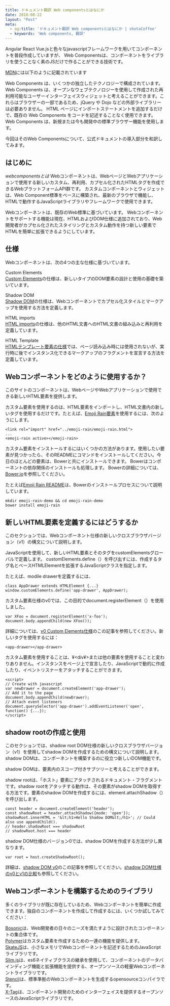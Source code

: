 ```yaml
---
title: ドキュメント翻訳 Web componentsとはなにか
date: 2018-08-22
layout: "Post"
meta:
  - og:title: 'ドキュメント翻訳 Web componentsとはなにか | shotaCoffee'
  - keywords: 'Web components, 翻訳'
---
```


Angular React Vue.jsと色々なjavascriptフレームワークを用いてコンポーネントを普段作成していますが、
Web Componentsは、コンポーネントをライブラリを使うことなく素のJSだけで作ることができる技術です。

[MDN](https://web.archive.org/web/20181205052932/https://developer.mozilla.org/ja/docs/Web/Web_Components)には以下のように記載されています

Web Components は、いくつかの独立したテクノロジーで構成されています。
Web Components は、オープンなウェブテクノロジーを使用して作成された再利用可能なユーザーインターフェイスウィジェットと考えることができます。これらはブラウザーの一部であるため、jQuery や Dojo などの外部ライブラリーは必要ありません。 HTML ページにインポートステートメントを追加するだけで、既存の Web Components をコードを記述することなく使用できます。 Web Components は、新規または今も開発中の標準ブラウザー機能を使用します。

今回はそのWeb Componentsについて、公式ドキュメントの導入部分を和訳してみます。

## はじめに
*webcomponentsとは*
Webコンポーネントは、WebページとWebアプリケーションで使用する新しいカスタム、再利用、カプセル化されたHTMLタグを作成できるWebプラットフォームAPI群です。
カスタムコンポーネントとウィジェットは、Web Component標準をベースに構築され、最新のブラウザで機能し、HTMLで動作するJavaScriptライブラリやフレームワークで使用できます。

Webコンポーネントは、既存のWeb標準に基づいています。
Webコンポーネントをサポートする機能は現在、HTMLおよびDOM仕様に追加されており、Web開発者がカプセル化されたスタイリングとカスタム動作を持つ新しい要素でHTMLを簡単に拡張できるようにしています。

## 仕様
Webコンポーネントは、次の4つの主な仕様に基づいています。

Custom Elements  
[Custom Elements](https://web.archive.org/web/20181205052932/https://w3c.github.io/webcomponents/spec/custom/)の仕様は、新しいタイプのDOM要素の設計と使用の基礎を築いています。

Shadow DOM  
[Shadow DOM](https://web.archive.org/web/20181205052932/https://w3c.github.io/webcomponents/spec/shadow/)の仕様は、Webコンポーネントでカプセル化スタイルとマークアップを使用する方法を定義します。

HTML imports  
[HTML imports](https://web.archive.org/web/20181205052932/https://w3c.github.io/webcomponents/spec/imports/)の仕様は、他のHTML文書へのHTML文書の組み込みと再利用を定義しています。

HTML Template  
[HTMLテンプレート要素の仕様](https://web.archive.org/web/20181205052932/https://html.spec.whatwg.org/multipage/scripting.html#the-template-element/)では、ページ読み込み時には使用されないが、実行時に後でインスタンス化できるマークアップのフラグメントを宣言する方法を定義しています。

## Webコンポーネントをどのように使用するか？
このサイトのコンポーネントは、WebページやWebアプリケーションで使用できる新しいHTML要素を提供します。

カスタム要素を使用するのは、HTML要素をインポートし、HTML文書内の新しいタグを使用するだけです。たとえば、[Emoji
Rain要素](https://web.archive.org/web/20181205052932/https://www.webcomponents.org/element/notwaldorf/emoji-rain)を使用するには、次のようにします。

```
<link rel="import" href="../emoji-rain/emoji-rain.html">
...
<emoji-rain active></emoji-rain>
```

カスタム要素をインストールするにはいくつかの方法があります。使用したい要素が見つかったら、そのREADMEにコマンドをインストールしてください。今日のほとんどの要素は、Bowerと共にインストールできます。
Bowerはコンポーネントの依存関係のインストールも処理します。 Bowerの詳細については、[Bower.io](https://web.archive.org/web/20181205052932/https://bower.io/)を参照してください。

たとえば[Emoji Rain README](https://web.archive.org/web/20181205052932/https://www.webcomponents.org/element/notwaldorf/emoji-rain)は、Bowerのインストールプロセスについて説明しています。

```
mkdir emoji-rain-demo && cd emoji-rain-demo
bower install emoji-rain
```

## 新しいHTML要素を定義するにはどうするか
このセクションでは、Webコンポーネント仕様の新しいクロスブラウザバージョン（v1）の構文について説明します。

JavaScriptを使用して、新しいHTML要素とそのタグをcustomElementsグローバルで定義します。
customElements.define（）を呼び出すには、作成するタグ名とベースHTMLElementを拡張するJavaScriptクラスを指定します。

たとえば、modile drawerを定義するには、
```
class AppDrawer extends HTMLElement {...}
window.customElements.define('app-drawer', AppDrawer);
```
カスタム要素仕様のv0では、この目的でdocument.registerElement（）を使用しました。
```
var XFoo = document.registerElement('x-foo');
document.body.appendChild(new XFoo());
```
詳細については、[v0 Custom Elements仕様](https://web.archive.org/web/20181205052932/https://www.html5rocks.com/en/tutorials/webcomponents/customelements/)のこの記事を参照してください。新しいタグを使用するには：

```
<app-drawer></app-drawer>
```

カスタム要素を使用することは、¥<div¥>または他の要素を使用することと変わりありません。インスタンスをページ上で宣言したり、JavaScriptで動的に作成したり、イベントリスナーをアタッチすることができます。

```
<script>
// Create with javascript
var newDrawer = document.createElement('app-drawer');
// Add it to the page
document.body.appendChild(newDrawer);
// Attach event listeners
document.querySelector('app-drawer').addEventListener('open', function() {...});
</script>
```

## shadow rootの作成と使用
このセクションでは、shadow root DOM仕様の新しいクロスブラウザバージョン（v1）を使用してshadow DOMを作成するための構文について説明します。shadow
DOMは、コンポーネントを構築するのに役立つ新しいDOM機能です。

shadow DOMは、要素内のスコープ付きサブツリーと考えることができます。

shadow rootは、「ホスト」要素にアタッチされるドキュメント・フラグメントです。shadow rootをアタッチする動作は、その要素がshadow DOMを取得する方法です。要素のshadow
DOMを作成するには、element.attachShadow（）を呼び出します。

```
const header = document.createElement('header');
const shadowRoot = header.attachShadow({mode: 'open'});
shadowRoot.innerHTML = '&lt;h1>Hello Shadow DOM&lt;/h1>'; // Could also use appendChild().
// header.shadowRoot === shadowRoot
// shadowRoot.host === header
```

shadow DOM仕様のバージョン0では、shadow DOMを作成する方法が少し異なります。

```
var root = host.createShadowRoot();
```

詳細は、[shadow DOM v0](https://web.archive.org/web/20181205052932/https://www.html5rocks.com/en/tutorials/webcomponents/shadowdom/)のこの記事を参照してください。[shadow
DOM仕様のv0とv1の比較](https://web.archive.org/web/20181205052932/https://hayato.io/2016/shadowdomv1/)も参照してください。


## Webコンポーネントを構築するためのライブラリ
多くのライブラリが既に存在しているため、Webコンポーネントを簡単に作成できます。独自のコンポーネントを作成して作成するには、いくつか試してみてください：

[Bosonic](https://web.archive.org/web/20181205052932/https://bosonic.github.io/)は、Web開発者の日々のニーズを満たすように設計されたコンポーネントの集合体です。  
[Polymer](https://web.archive.org/web/20181205052932/https://www.polymer-project.org/)はカスタム要素を作成するための一連の機能を提供します。  
[SkateJS](https://web.archive.org/web/20181205052932/https://github.com/skatejs/skatejs)は、小さなメモリでWebコンポーネントを記述するためのJavaScriptライブラリです。  
[Slim.js](https://web.archive.org/web/20181205052932/http://slimjs.com/#/getting-started)は、es6ネイティブクラスの継承を使用して、コンポーネントのデータバインディング機能と拡張機能を提供する、オープンソースの軽量Webコンポーネントライブラリです。  
[Stencil](https://web.archive.org/web/20181205052932/https://stenciljs.com/)は、標準準拠のWebコンポーネントを生成するopensourceコンパイラです。  
[X-Tag](https://web.archive.org/web/20181205052932/https://x-tag.github.io/)は、コンポーネント開発のためのインターフェイスを提供するオープンソースのJavaScriptライブラリです。
